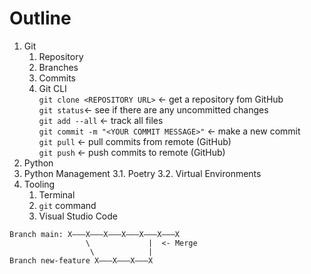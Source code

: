 # Outline

1. Git
    1. Repository
    2. Branches
    3. Commits
    4. Git CLI  
        `git clone <REPOSITORY URL>` <- get a repository fom GitHub  
        `git status`<- see if there are any uncommitted changes  
        `git add --all` <- track all files  
        `git commit -m "<YOUR COMMIT MESSAGE>"` <- make a new commit  
        `git pull` <- pull commits from remote (GitHub)  
        `git push` <- push commits to remote (GitHub)  
2. Python
3. Python Management
    3.1. Poetry
    3.2. Virtual Environments
4. Tooling
    1. Terminal
    2. `git` command
    3. Visual Studio Code
    
```
Branch main: X–––X–––X–––X–––X–––X–––X
                 \             |  <- Merge
                  \            |
Branch new-feature X–––X–––X–––X
```
